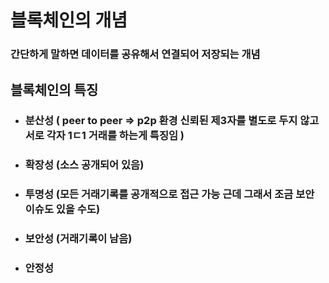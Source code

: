 # 블록체인의 개념
### 간단하게 말하면 데이터를 공유해서 연결되어 저장되는 개념

## 블록체인의 특징
- ### 분산성 ( peer to peer => p2p 환경 신뢰된 제3자를 별도로 두지 않고 서로 각자 1ㄷ1 거래를 하는게 특징임 )
- ### 확장성 (소스 공개되어 있음)
- ### 투명성 (모든 거래기록를 공개적으로 접근 가능 근데 그래서 조금 보안 이슈도 있을 수도)
- ### 보안성 (거래기록이 남음)
- ### 안정성
